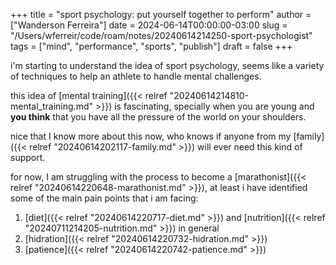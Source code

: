 +++
title = "sport psychology: put yourself together to perform"
author = ["Wanderson Ferreira"]
date = 2024-06-14T00:00:00-03:00
slug = "/Users/wferreir/code/roam/notes/20240614214250-sport-psychologist"
tags = ["mind", "performance", "sports", "publish"]
draft = false
+++

i'm starting to understand the idea of sport psychology, seems like a variety of
techniques to help an athlete to handle mental challenges.

this idea of [mental training]({{< relref "20240614214810-mental_training.md" >}}) is fascinating, specially when you are young and **you
think** that you have all the pressure of the world on your shoulders.

nice that I know more about this now, who knows if anyone from my [family]({{< relref "20240614202117-family.md" >}}) will
ever need this kind of support.

for now, I am struggling with the process to become a [marathonist]({{< relref "20240614220648-marathonist.md" >}}), at least i
have identified some of the main pain points that i am facing:

1.  [diet]({{< relref "20240614220717-diet.md" >}}) and [nutrition]({{< relref "20240711214205-nutrition.md" >}}) in general
2.  [hidration]({{< relref "20240614220732-hidration.md" >}})
3.  [patience]({{< relref "20240614220742-patience.md" >}})
